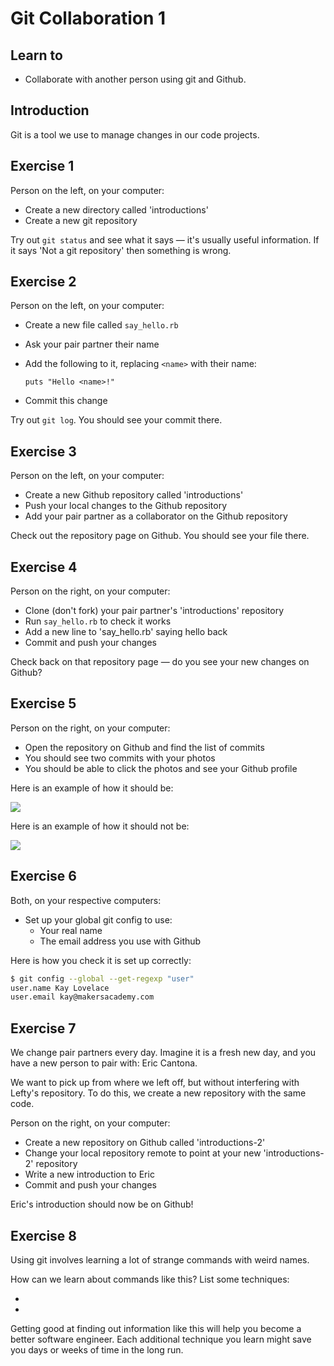 Git Collaboration 1
===================

## Learn to

* Collaborate with another person using git and Github.

## Introduction

Git is a tool we use to manage changes in our code projects.

## Exercise 1

Person on the left, on your computer:

* Create a new directory called 'introductions'
* Create a new git repository

Try out `git status` and see what it says — it's usually useful information. If it says 'Not a git repository' then something is wrong.

## Exercise 2

Person on the left, on your computer:

* Create a new file called `say_hello.rb`
* Ask your pair partner their name
* Add the following to it, replacing `<name>` with their name:

  ```
  puts "Hello <name>!"
  ```

* Commit this change

Try out `git log`. You should see your commit there.

## Exercise 3

Person on the left, on your computer:

* Create a new Github repository called 'introductions'
* Push your local changes to the Github repository
* Add your pair partner as a collaborator on the Github repository

Check out the repository page on Github. You should see your file there.

## Exercise 4

Person on the right, on your computer:

* Clone (don't fork) your pair partner's 'introductions' repository
* Run `say_hello.rb` to check it works
* Add a new line to 'say_hello.rb' saying hello back
* Commit and push your changes

Check back on that repository page — do you see your new changes on Github?

## Exercise 5

Person on the right, on your computer:

* Open the repository on Github and find the list of commits
* You should see two commits with your photos
* You should be able to click the photos and see your Github profile

Here is an example of how it should be:

![](https://i.imgur.com/JHOmDyq.png)

Here is an example of how it should not be:

![](https://i.imgur.com/pEcjcI8.png)

## Exercise 6

Both, on your respective computers:

* Set up your global git config to use:
  * Your real name
  * The email address you use with Github

Here is how you check it is set up correctly:

```bash
$ git config --global --get-regexp "user"
user.name Kay Lovelace
user.email kay@makersacademy.com
```

## Exercise 7

We change pair partners every day. Imagine it is a fresh new day, and you have a new person to pair with: Eric Cantona.

We want to pick up from where we left off, but without interfering with Lefty's repository. To do this, we create a new repository with the same code.

Person on the right, on your computer:

* Create a new repository on Github called 'introductions-2'
* Change your local repository remote to point at your new 'introductions-2' repository
* Write a new introduction to Eric
* Commit and push your changes

Eric's introduction should now be on Github!

## Exercise 8

Using git involves learning a lot of strange commands with weird names.

How can we learn about commands like this? List some techniques:

*
*

Getting good at finding out information like this will help you become a better software engineer. Each additional technique you learn might save you days or weeks of time in the long run.
